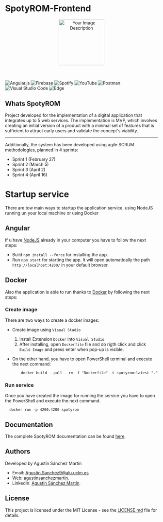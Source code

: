 # SpotyROM-Frontend


<div align="center" style="margin-top: 20px; margin-bottom: 50px;">
  <img src="https://github.com/AgustinESI/isi-spotyrom-frontend/assets/73068658/9587f27e-fd23-435b-9d8f-c27338070a20" width="150" alt="Your Image Description">
</div>


![Angular.js](https://img.shields.io/badge/angular.js-%23E23237.svg?style=for-the-badge&logo=angularjs&logoColor=white)
![Firebase](https://img.shields.io/badge/firebase-a08021?style=for-the-badge&logo=firebase&logoColor=ffcd34)
![Spotify](https://img.shields.io/badge/Spotify-1ED760?style=for-the-badge&logo=spotify&logoColor=white)
![YouTube](https://img.shields.io/badge/YouTube-%23FF0000.svg?style=for-the-badge&logo=YouTube&logoColor=white)
![Postman](https://img.shields.io/badge/Postman-FF6C37?style=for-the-badge&logo=postman&logoColor=white)
![Visual Studio Code](https://img.shields.io/badge/Visual%20Studio%20Code-0078d7.svg?style=for-the-badge&logo=visual-studio-code&logoColor=white)
![Edge](https://img.shields.io/badge/Edge-0078D7?style=for-the-badge&logo=Microsoft-edge&logoColor=white)

## Whats SpotyROM

Project developed for the implementation of a digital application that integrates up to 5 web services. The implementation is MVP, which involves creating an initial version of a product with a minimal set of features that is sufficient to attract early users and validate the concept's viability.
<hr>

Additionally, the system has been developed using agile SCRUM methodologies, planned in 4 sprints:

- Sprint 1 (February 27)
- Sprint 2 (March 5)
- Sprint 3 (April 2)
- Sprint 4 (April 16)

# Startup service
There are tow main ways to startup the application service, using NodeJS running un your local machine or using Docker

## Angular

If u have [NodeJS](https://nodejs.org/en) already in your computer you have to follow the next steps:

  - Build `npm install --force` for installing the app.
  - Run `npm start` for starting the app. It will open automatically the path `http://localhost:4200/` in your default browser. 


## Docker
Also the application is able to run thanks to [Docker](https://www.docker.com/) by following the next steps:

### Create image

There are two ways to create a docker images:

  - Create image using ``Visual Studio``

    1. Install Extension `Docker` into `Visual Studio`
    2. After installing, open ``Dockerfile`` file and do rigth click and click ``Build Image`` and press enter when pop-up is visible.

  - On the other hand, you have to open PowerShell terminal and execute the next command:
    ```
        docker build --pull --rm -f "Dockerfile" -t spotyrom:latest "." 
    ```

### Run service
Once you have created the image for running the service you have to open the PowerShell and execute the next command.

  ``` terminal
    docker run -p 4200:4200 spotyrom   
  ```

## Documentation
The complete SpotyROM documentation can be found [here](https://github.com/AgustinESI/isi-spotyrom-frontend/wiki).

## Authors
Developed by Agustín Sánchez Martín

- Email: Agustin.Sanchez9@alu.uclm.es
- Web: [agustinsanchezmartin](https://agustinesi.github.io/).
- LinkedIn: [Agustín Sánchez Martín](https://linkedin.com/in/agustin-sanchez-martin).

## License
This project is licensed under the MIT License - see the [LICENSE.md](https://github.com/AgustinESI/isi-spotyrom-frontend/blob/main/LICENSE) file for details.

